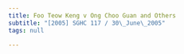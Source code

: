 ```yaml
---
title: Foo Teow Keng v Ong Choo Guan and Others
subtitle: "[2005] SGHC 117 / 30\_June\_2005"
tags: null

---
```


